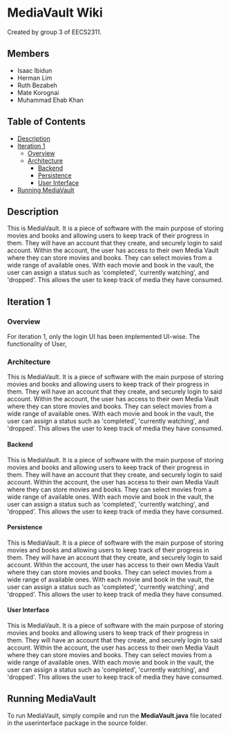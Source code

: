 # MediaVault Wiki

Created by group 3 of EECS2311.

## Members 
* Isaac Ibidun
* Herman Lim
* Ruth Bezabeh
* Mate Korognai
* Muhammad Ehab Khan

## Table of Contents 
- [Description](#description)
- [Iteration 1](#review)
  - [Overview](#overview)
  - [Architecture](#architecture)
    - [Backend](#backend)
    - [Persistence](#persistence)
    - [User Interface](#user-interface)
- [Running MediaVault](#running-mediavault)

## Description
This is MediaVault. It is a piece of software with the main purpose of storing movies and books and allowing users to keep track of their progress in them. They will have an account that they create, and securely login to said account. Within the account, the user has access to their own Media Vault where they can store movies and books. They can select movies from a wide range of available ones. With each movie and book in the vault, the user can assign a status such as 'completed', 'currently watching', and 'dropped'. This allows the user to keep track of media they have consumed.

## Iteration 1 

### Overview 
For iteration 1, only the login UI has been implemented UI-wise. The functionality of User,

### Architecture
This is MediaVault. It is a piece of software with the main purpose of storing movies and books and allowing users to keep track of their progress in them. They will have an account that they create, and securely login to said account. Within the account, the user has access to their own Media Vault where they can store movies and books. They can select movies from a wide range of available ones. With each movie and book in the vault, the user can assign a status such as 'completed', 'currently watching', and 'dropped'. This allows the user to keep track of media they have consumed.

#### Backend
This is MediaVault. It is a piece of software with the main purpose of storing movies and books and allowing users to keep track of their progress in them. They will have an account that they create, and securely login to said account. Within the account, the user has access to their own Media Vault where they can store movies and books. They can select movies from a wide range of available ones. With each movie and book in the vault, the user can assign a status such as 'completed', 'currently watching', and 'dropped'. This allows the user to keep track of media they have consumed.

#### Persistence
This is MediaVault. It is a piece of software with the main purpose of storing movies and books and allowing users to keep track of their progress in them. They will have an account that they create, and securely login to said account. Within the account, the user has access to their own Media Vault where they can store movies and books. They can select movies from a wide range of available ones. With each movie and book in the vault, the user can assign a status such as 'completed', 'currently watching', and 'dropped'. This allows the user to keep track of media they have consumed.

#### User Interface
This is MediaVault. It is a piece of software with the main purpose of storing movies and books and allowing users to keep track of their progress in them. They will have an account that they create, and securely login to said account. Within the account, the user has access to their own Media Vault where they can store movies and books. They can select movies from a wide range of available ones. With each movie and book in the vault, the user can assign a status such as 'completed', 'currently watching', and 'dropped'. This allows the user to keep track of media they have consumed.

## Running MediaVault
To run MediaVault, simply compile and run the **MediaVault.java** file located in the userinterface package in the source folder.


